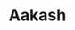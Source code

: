 ---
title: Aakash
description: AI Chatbot that uses function calling and database memory to recommend business decisions and actions.
hero_image: 
categories:
  - Artificial Intelligence
tags:
  - AI Chatbot
  - LLM
  - LangChain.js
  - LangSmith
  - OpenAI
  - Mixtral
  - Anthropic
  - Function Calling
preview_link: chat.vasundhara.cc
github_link: 
---